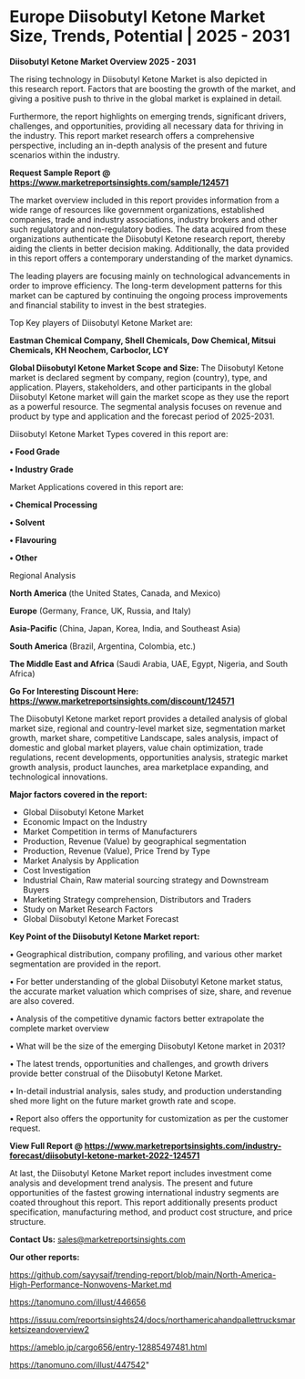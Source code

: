 # Europe Diisobutyl Ketone Market Size, Trends, Potential | 2025 - 2031

<Strong> Diisobutyl Ketone Market Overview 2025 - 2031</strong>

The rising technology in Diisobutyl Ketone Market is also depicted in this research report. Factors that are boosting the growth of the market, and giving a positive push to thrive in the global market is explained in detail.

Furthermore, the report highlights on emerging trends, significant drivers, challenges, and opportunities, providing all necessary data for thriving in the industry. This report market research offers a comprehensive perspective, including an in-depth analysis of the present and future scenarios within the industry.

<strong>Request Sample Report @ <a href=https://www.marketreportsinsights.com/sample/124571>https://www.marketreportsinsights.com/sample/124571</a></strong>

The market overview included in this report provides information from a wide range of resources like government organizations, established companies, trade and industry associations, industry brokers and other such regulatory and non-regulatory bodies. The data acquired from these organizations authenticate the Diisobutyl Ketone research report, thereby aiding the clients in better decision making. Additionally, the data provided in this report offers a contemporary understanding of the market dynamics.

The leading players are focusing mainly on technological advancements in order to improve efficiency. The long-term development patterns for this market can be captured by continuing the ongoing process improvements and financial stability to invest in the best strategies.

Top Key players of Diisobutyl Ketone Market are:

<strong>Eastman Chemical Company, Shell Chemicals, Dow Chemical, Mitsui Chemicals, KH Neochem, Carboclor, LCY</strong>

<strong><b>Global Diisobutyl Ketone Market Scope and Size:</b></strong>
The Diisobutyl Ketone market is declared segment by company, region (country), type, and application. Players, stakeholders, and other participants in the global Diisobutyl Ketone market will gain the market scope as they use the report as a powerful resource. The segmental analysis focuses on revenue and product by type and application and the forecast period of 2025-2031.

Diisobutyl Ketone Market Types covered in this report are:

<strong>• Food Grade

• Industry Grade</strong>

Market Applications covered in this report are:

<strong>• Chemical Processing

• Solvent

• Flavouring

• Other</strong> 

Regional Analysis

<strong>North America</strong> (the United States, Canada, and Mexico)

<strong>Europe</strong> (Germany, France, UK, Russia, and Italy)

<strong>Asia-Pacific</strong> (China, Japan, Korea, India, and Southeast Asia)

<strong>South America</strong> (Brazil, Argentina, Colombia, etc.)

<strong>The Middle East and Africa</strong> (Saudi Arabia, UAE, Egypt, Nigeria, and South Africa)

<strong>Go For Interesting Discount Here: <a href=https://www.marketreportsinsights.com/discount/124571>https://www.marketreportsinsights.com/discount/124571</a></strong>

The Diisobutyl Ketone market report provides a detailed analysis of global market size, regional and country-level market size, segmentation market growth, market share, competitive Landscape, sales analysis, impact of domestic and global market players, value chain optimization, trade regulations, recent developments, opportunities analysis, strategic market growth analysis, product launches, area marketplace expanding, and technological innovations.

<strong><b>Major factors covered in the report:</b></strong>
<ul>
  <li>Global Diisobutyl Ketone Market </li>
  <li>Economic Impact on the Industry</li>
  <li>Market Competition in terms of Manufacturers</li>
  <li>Production, Revenue (Value) by geographical segmentation</li>
  <li>Production, Revenue (Value), Price Trend by Type</li>
  <li>Market Analysis by Application</li>
  <li>Cost Investigation</li>
  <li>Industrial Chain, Raw material sourcing strategy and Downstream Buyers</li>
  <li>Marketing Strategy comprehension, Distributors and Traders</li>
  <li>Study on Market Research Factors</li>
  <li>Global Diisobutyl Ketone Market Forecast</li>
</ul>

<strong><b>Key Point of the Diisobutyl Ketone Market report:</b></strong>

• Geographical distribution, company profiling, and various other market segmentation are provided in the report.

• For better understanding of the global Diisobutyl Ketone market status, the accurate market valuation which comprises of size, share, and revenue are also covered.

• Analysis of the competitive dynamic factors better extrapolate the complete market overview

• What will be the size of the emerging Diisobutyl Ketone market in 2031?

• The latest trends, opportunities and challenges, and growth drivers provide better construal of the Diisobutyl Ketone Market.

• In-detail industrial analysis, sales study, and production understanding shed more light on the future market growth rate and scope.

• Report also offers the opportunity for customization as per the customer request.

<strong><b>View Full Report @ <a href=https://www.marketreportsinsights.com/industry-forecast/diisobutyl-ketone-market-2022-124571>https://www.marketreportsinsights.com/industry-forecast/diisobutyl-ketone-market-2022-124571</a></b></strong>


At last, the Diisobutyl Ketone Market report includes investment come analysis and development trend analysis. The present and future opportunities of the fastest growing international industry segments are coated throughout this report. This report additionally presents product specification, manufacturing method, and product cost structure, and price structure.

<strong>Contact Us:</strong>
sales@marketreportsinsights.com

<strong>Our other reports:</strong>

<a href=https://github.com/sayysaif/trending-report/blob/main/North-America-High-Performance-Nonwovens-Market.md>https://github.com/sayysaif/trending-report/blob/main/North-America-High-Performance-Nonwovens-Market.md</a>

<a href=https://tanomuno.com/illust/446656>https://tanomuno.com/illust/446656</a>

<a href=https://issuu.com/reportsinsights24/docs/northamericahandpallettrucksmarketsizeandoverview2>https://issuu.com/reportsinsights24/docs/northamericahandpallettrucksmarketsizeandoverview2</a>

<a href=https://ameblo.jp/cargo656/entry-12885497481.html>https://ameblo.jp/cargo656/entry-12885497481.html</a>

<a href=https://tanomuno.com/illust/447542>https://tanomuno.com/illust/447542</a>"
